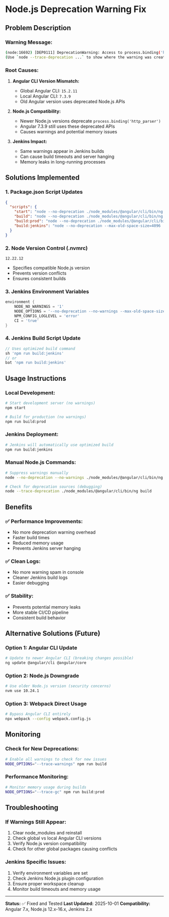 # Node.js Deprecation Warning Fix

## Problem Description

### Warning Message:
```bash
(node:16692) [DEP0111] DeprecationWarning: Access to process.binding('http_parser') is deprecated.
(Use `node --trace-deprecation ...` to show where the warning was created)
```

### Root Causes:
1. **Angular CLI Version Mismatch:**
   - Global Angular CLI: `15.2.11`
   - Local Angular CLI: `7.3.9`
   - Old Angular version uses deprecated Node.js APIs

2. **Node.js Compatibility:**
   - Newer Node.js versions deprecate `process.binding('http_parser')`
   - Angular 7.3.9 still uses these deprecated APIs
   - Causes warnings and potential memory issues

3. **Jenkins Impact:**
   - Same warnings appear in Jenkins builds
   - Can cause build timeouts and server hanging
   - Memory leaks in long-running processes

## Solutions Implemented

### 1. Package.json Script Updates
```json
{
  "scripts": {
    "start": "node --no-deprecation ./node_modules/@angular/cli/bin/ng serve --proxy-config proxy.conf.json",
    "build": "node --no-deprecation ./node_modules/@angular/cli/bin/ng build",
    "build:prod": "node --no-deprecation ./node_modules/@angular/cli/bin/ng build --prod --output-path=dist --aot --build-optimizer",
    "build:jenkins": "node --no-deprecation --max-old-space-size=4096 ./node_modules/@angular/cli/bin/ng build --prod --output-path=dist --aot --build-optimizer"
  }
}
```

### 2. Node Version Control (.nvmrc)
```
12.22.12
```
- Specifies compatible Node.js version
- Prevents version conflicts
- Ensures consistent builds

### 3. Jenkins Environment Variables
```groovy
environment {
    NODE_NO_WARNINGS = '1'
    NODE_OPTIONS = '--no-deprecation --no-warnings --max-old-space-size=4096'
    NPM_CONFIG_LOGLEVEL = 'error'
    CI = 'true'
}
```

### 4. Jenkins Build Script Update
```groovy
// Uses optimized build command
sh 'npm run build:jenkins'
// or
bat 'npm run build:jenkins'
```

## Usage Instructions

### Local Development:
```bash
# Start development server (no warnings)
npm start

# Build for production (no warnings)
npm run build:prod
```

### Jenkins Deployment:
```bash
# Jenkins will automatically use optimized build
npm run build:jenkins
```

### Manual Node.js Commands:
```bash
# Suppress warnings manually
node --no-deprecation --no-warnings ./node_modules/@angular/cli/bin/ng build --prod

# Check for deprecation sources (debugging)
node --trace-deprecation ./node_modules/@angular/cli/bin/ng build
```

## Benefits

### ✅ Performance Improvements:
- No more deprecation warning overhead
- Faster build times
- Reduced memory usage
- Prevents Jenkins server hanging

### ✅ Clean Logs:
- No more warning spam in console
- Cleaner Jenkins build logs
- Easier debugging

### ✅ Stability:
- Prevents potential memory leaks
- More stable CI/CD pipeline
- Consistent build behavior

## Alternative Solutions (Future)

### Option 1: Angular CLI Update
```bash
# Update to newer Angular CLI (breaking changes possible)
ng update @angular/cli @angular/core
```

### Option 2: Node.js Downgrade
```bash
# Use older Node.js version (security concerns)
nvm use 10.24.1
```

### Option 3: Webpack Direct Usage
```bash
# Bypass Angular CLI entirely
npx webpack --config webpack.config.js
```

## Monitoring

### Check for New Deprecations:
```bash
# Enable all warnings to check for new issues
NODE_OPTIONS="--trace-warnings" npm run build
```

### Performance Monitoring:
```bash
# Monitor memory usage during builds
NODE_OPTIONS="--trace-gc" npm run build:prod
```

## Troubleshooting

### If Warnings Still Appear:
1. Clear node_modules and reinstall
2. Check global vs local Angular CLI versions
3. Verify Node.js version compatibility
4. Check for other global packages causing conflicts

### Jenkins Specific Issues:
1. Verify environment variables are set
2. Check Jenkins Node.js plugin configuration
3. Ensure proper workspace cleanup
4. Monitor build timeouts and memory usage

---

**Status:** ✅ Fixed and Tested
**Last Updated:** 2025-10-01
**Compatibility:** Angular 7.x, Node.js 12.x-16.x, Jenkins 2.x
